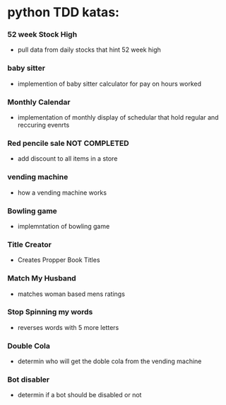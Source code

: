 # python TDD katas:

### 52 week Stock High
* pull data from daily stocks that hint 52 week high

### baby sitter 
* implemention of baby sitter calculator for pay on hours worked 

### Monthly Calendar 
* implementation of monthly display of schedular that hold regular and reccuring evenrts

### Red pencile sale NOT COMPLETED 
* add discount to all items in a store

### vending machine 
* how a vending machine works

### Bowling game 
* implemntation of bowling game

### Title Creator
* Creates Propper Book Titles

### Match My Husband
* matches woman based mens ratings

### Stop Spinning my words
* reverses words with 5 more letters

### Double Cola
* determin who will get the doble cola from the vending machine

### Bot disabler
* determin if a bot should be disabled or not


